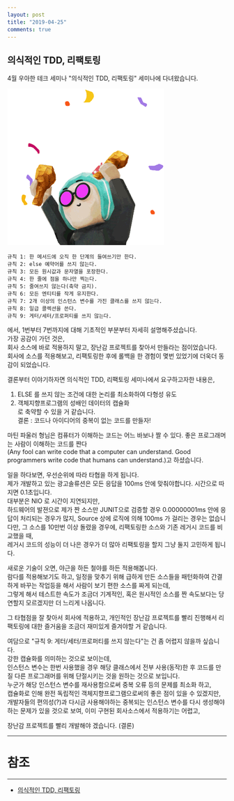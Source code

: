 ```yaml
---
layout: post
title: "2019-04-25"
comments: true
---
```


의식적인 TDD, 리팩토링
---

4월 우아한 테크 세미나 "의식적인 TDD, 리팩토링" 세미나에 다녀왔습니다.
<!--{: width="100%"}-->
![clusternodeImg](/images/20190314congrats.gif)

```
규칙 1: 한 메서드에 오직 한 단계의 들여쓰기만 한다.
규칙 2: else 예약어를 쓰지 않는다.
규칙 3: 모든 원시값과 문자열을 포장한다.
규칙 4: 한 줄에 점을 하나만 찍는다.
규칙 5: 줄여쓰지 않는다(축약 금지).
규칙 6: 모든 엔티티를 작게 유지한다.
규칙 7: 2개 이상의 인스턴스 변수를 가진 클래스를 쓰지 않는다.
규칙 8: 일급 콜렉션을 쓴다.
규칙 9: 게터/세터/프로퍼티를 쓰지 않는다.
```


에서, 1번부터 7번까지에 대해 기초적인 부분부터 자세히 설명해주셨습니다.  
가장 공감이 가던 것은,  
회사 소스에 바로 적용하지 말고, 장난감 프로젝트를 찾아서 만들라는 점이었습니다.  
회사에 소스를 적용해보고, 리팩토링한 후에 롤백을 한 경험이 몇번 있었기에 더욱더 동감이 되었습니다.  


결론부터 이야기하자면 의식적인 TDD, 리팩토링 세미나에서 요구하고자한 내용은,  
1. ELSE 를 쓰지 않는 조건에 대한 논리를 최소화하여 다형성 유도  
2. 객체지향프로그램의 성배인 데이터의 캡슐화  
로 축약할 수 있을 거 같습니다.  
결론 : 코드나 아이디어의 중복이 없는 코드를 만들자!  

마틴 파울러 형님은 컴퓨터가 이해하는 코드는 어느 바보나 짤 수 있다. 좋은 프로그래머는 사람이 이해하는 코드를 짠다  
(Any fool can write code that a computer can understand. Good programmers write code that humans can understand.)고 하셨습니다.  

일을 하다보면, 우선순위에 따라 타협을 하게 됩니다.    
제가 개발하고 있는 광고솔류션은 모든 응답을 100ms 안에 맞춰야합니다. 시간으로 따지면 0.1초입니다.      
대부분은 NIO 로 시간이 지연되지만,  
하드웨어의 발젼으로 제가 짠 소스만 JUNIT으로 검증할 경우 0.00000001ms 안에 응답이 처리되는 경우가 많지, Source 상에 로직에 의해 100ms 가 걸리는 경우는 없습니다만, 그 소스를 10만번 이상 돌렸을 경우에, 리팩토링한 소스와 기존 레거시 코드를 비교했을 때,  
레거시 코드의 성능이 더 나은 경우가 더 많아 리팩토링을 할지 그냥 둘지 고민하게 됩니다.     

새로운 기술이 오면, 야근을 하든 철야를 하든 적용해봅니다.  
람다를 적용해보기도 하고, 일정을 맞추기 위해 급하게 만든 소스들을 패턴화하여 간결하게 바꾸는 작업등을 해서 사람이 보기 편한 소스를 짜게 되는데,  
그렇게 해서 테스트한 속도가 조금더 기계적인, 혹은 원시적인 소스를 짠 속도보다는 당연할지 모르겠지만 더 느리게 나옵니다.    

그 타협점을 잘 찾아서 회사에 적용하고, 개인적인 장난감 프로젝트를 빨리 진행해서 리팩토링에 대한 즐거움을 조금더 재미있게 즐겨야할 거 같습니다.  

여담으로 "규칙 9: 게터/세터/프로퍼티를 쓰지 않는다"는 건 좀 어렵지 않을까 싶습니다.  
강한 캡슐화를 의미하는 것으로 보이는데,  
인스턴스 변수는 한번 사용했을 경우 해당 클래스에서 전부 사용(동작)한 후 코드를 만질 다른 프로그래머를 위해 단절시키는 것을 원하는 것으로 보입니다.  
누군가 해당 인스턴스 변수를 재사용함으로써 중복 오류 등의 문제를 최소화 하고,  
캡슐화로 인해 완전 독립적인 객체지향프로그램으로써의 좋은 점이 있을 수 있겠지만,  
개발자들의 편의성(?)과 다시금 사용해야하는 중복되는 인스턴스 변수를 다시 생성해야하는 문제가 있을 것으로 보여, 이미 구현된  회사소스에서 적용하기는 어렵고,

장난감 프로젝트를 빨리 개발해야 겠습니다.  (결론)
















-----
# 참조
-----

* [의식적인 TDD, 리팩토링](https://sejoung.github.io/2019/04/2019-04-25-tdd/#more)
